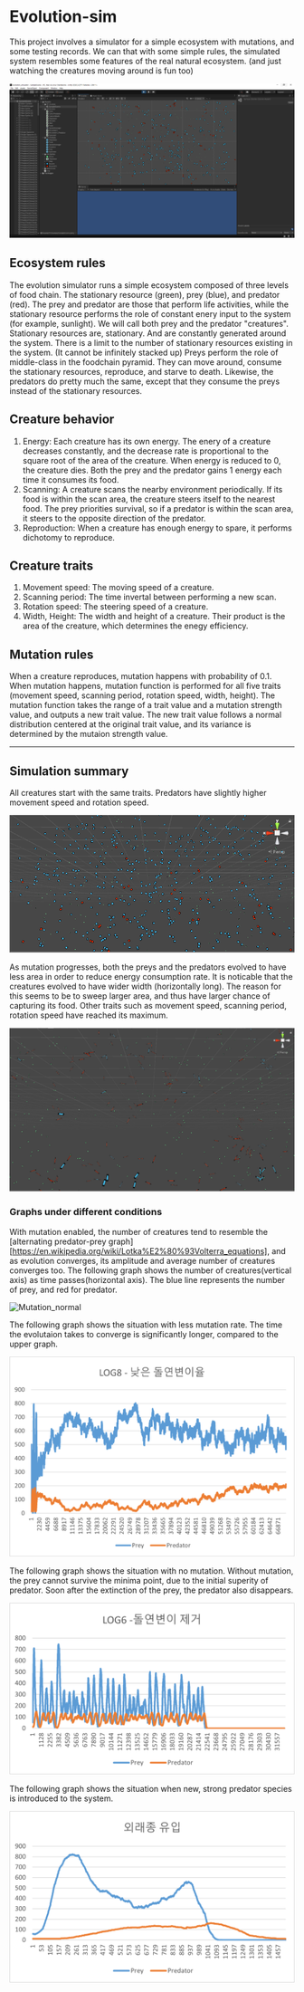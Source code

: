 # Evolution-sim

This project involves a simulator for a  simple ecosystem with mutations, and some testing records. We can that with some simple rules, the simulated system resembles some features of the real natural ecosystem. (and  just watching the creatures moving around is fun too)

![Project_example](images/project_example.PNG)

## Ecosystem rules

The evolution simulator runs a simple ecosystem composed of three levels of food chain.  The stationary resource (green), prey (blue), and predator (red). The prey and predator are  those that perform life activities, while the stationary resource performs the role of constant enery input to the system (for example, sunlight). We will call both prey and the predator "creatures".
Stationary resources are, stationary. And are constantly generated around the system. There is a limit to the number of stationary resources existing in the system. (It cannot be infinitely stacked up)
Preys perform the role of middle-class in the foodchain pyramid. They can move around, consume the stationary resources, reproduce, and starve to death. Likewise, the predators do pretty much the same, except that they consume the preys instead of the stationary resources.

## Creature behavior

1. Energy: Each creature has its own energy. The enery of a creature decreases constantly, and the decrease rate is proportional to the square root of the area of the creature. When energy is reduced to 0, the creature dies. Both the prey and the predator gains 1 energy each time it consumes its food.
2. Scanning: A creature scans  the nearby environment periodically. If its food is within the scan area, the creature steers itself to the nearest food. The prey priorities survival, so if a predator is within the scan area, it steers to the opposite direction of the predator.
3. Reproduction: When a creature has enough energy to spare, it performs dichotomy to reproduce. 

## Creature traits

1. Movement speed: The moving speed of a creature.
2. Scanning period: The time invertal between performing a new scan.
3. Rotation speed: The steering speed of a creature.
4. Width, Height: The width and height of a creature. Their product is the area of the creature, which determines the enegy efficiency.

## Mutation rules

When a creature reproduces, mutation happens with probability of 0.1. When mutation happens, mutation function is performed for all five traits (movement speed, scanning period, rotation speed, width, height). The mutation function takes the range of a trait value and a mutation strength value, and outputs a new trait value. The new trait value follows a normal distribution centered at the original trait value, and its variance is determined by the mutaion strength value.

* * *

## Simulation summary

All creatures start with the same traits. Predators have slightly higher movement speed and rotation speed. 

![Initial state](images/initial_state.PNG)

As mutation progresses, both the preys and the predators evolved to have less area in order to reduce energy consumption rate. It is noticable that the creatures evolved to have wider width (horizontally long). The reason for this seems to be to sweep larger area, and thus have larger chance of capturing its food. Other traits such as movement speed, scanning period, rotation speed have reached its maximum.

![Converged state](images/converged_state.PNG)

### Graphs under different conditions

With mutation enabled, the number of creatures tend to resemble the [alternating predator-prey graph][https://en.wikipedia.org/wiki/Lotka%E2%80%93Volterra_equations], and as evolution converges, its amplitude and average number of creatures converges too. The following graph shows the number of creatures(vertical axis) as time passes(horizontal axis). The blue line represents the number of prey, and red for predator.

![Mutation_normal](images/mutataion_normal.PNG)

The following graph shows the situation with less mutation rate. The time the evolutaion takes to converge is significantly longer, compared to the upper graph.

![Mutation_low_chance](images/mutation_low_chance.PNG)

The following graph shows the situation with no mutation. Without mutation, the prey cannot survive the minima point, due to the initial superity of predator. Soon after the extinction of the prey, the predator also disappears.

![No_mutataion](images/no_mutation.PNG)

The following graph shows the situation when new, strong predator species is introduced to the system.

![Introduced_species](images/introduced_species.PNG)